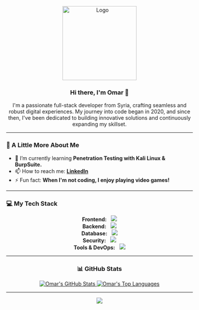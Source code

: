 <!-- 
  This version includes the suggested tweaks.
  The main change is adding a "Security" category to your tech stack
  to reflect what you're currently learning. Great work on this!
-->

<div align="center">
  <img
    src="./assets/logo.gif"
    alt="Logo"
    width="200px"
    height="200px"
  />

  <h3>Hi there, I'm Omar 👋</h3>

  <p>
    I'm a passionate full-stack developer from Syria, crafting seamless and
    robust digital experiences. My journey into code began in 2020, and since
    then, I've been dedicated to building innovative solutions and
    continuously expanding my skillset.
  </p>
</div>

---

### 🚀 A Little More About Me

-   🌱 I’m currently learning
    **Penetration Testing with Kali Linux & BurpSuite.**
-   📫 How to reach me:
    **[LinkedIn](https://www.linkedin.com/in/omar-daghestani/)**
-   ⚡ Fun fact: **When I'm not coding, I enjoy playing video games!**

---

### 💻 My Tech Stack

<p align="center">
  <!-- Frontend -->
  <strong>Frontend:</strong> &nbsp;
  <img
    src="https://skillicons.dev/icons?i=js,ts,react,nextjs,html,css,tailwind"
  />
  <br />
  <!-- Backend -->
  <strong>Backend:</strong> &nbsp;
  <img src="https://skillicons.dev/icons?i=nodejs,express,sequelize,electron" />
  <br />
  <!-- Database -->
  <strong>Database:</strong> &nbsp;
  <img src="https://skillicons.dev/icons?i=mongodb,mysql,postgres,sqlite" />
  <br />
  <!-- Security -->
  <strong>Security:</strong> &nbsp;
  <img src="https://skillicons.dev/icons?i=kali,wireshark" />
  <br />
  <!-- Tools & DevOps -->
  <strong>Tools & DevOps:</strong> &nbsp;
  <img
    src="https://skillicons.dev/icons?i=git,github,vscode,vercel,powershell,bash,discord,md,ps"
  />
</p>

---

<!-- For better visual consistency, the stats section is also centered -->
<div align="center">
  <h3>📊 GitHub Stats</h3>
  <a href="https://github.com/OmarDaghestani">
    <img
      src="https://github-readme-stats.vercel.app/api?username=OmarDaghestani&theme=github_dark&show_icons=true&count_private=true&hide_border=true&line_height=20"
      alt="Omar's GitHub Stats"
    />
  </a>
  <a href="https://github.com/OmarDaghestani">
    <img
      src="https://github-readme-stats.vercel.app/api/top-langs/?username=OmarDaghestani&layout=compact&theme=github_dark&count_private=true&hide_border=true"
      alt="Omar's Top Languages"
    />
  </a>
</div>

---

<p align="center">
  <img
    src="https://komarev.com/ghpvc/?username=OmarDaghestani&color=2062af&label=Profile+views"
  />
</p>
